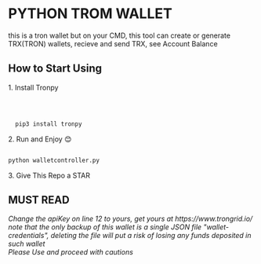 <h1>PYTHON TROM WALLET</h1>
<p>this is a tron wallet but on your CMD, this tool can create or generate TRX(TRON) wallets, recieve and send TRX, see Account Balance</p>

<h2>How to Start Using</h2>

<p> 1. Install Tronpy</p></br>

```sh

  pip3 install tronpy

```

<p> 2. Run and Enjoy 😊</p>

```sh

python walletcontroller.py

```
<p> 3. Give This Repo a STAR</p>
<h2>MUST READ</h2>
<i>Change the apiKey on line 12 to yours, get yours at  https://www.trongrid.io/</i></br>
<i>note that the only backup of this wallet is a single JSON file "wallet-credentials", deleting the file will put a risk of losing any funds deposited in such wallet</i></br>
<i>Please Use and proceed with cautions</i>
